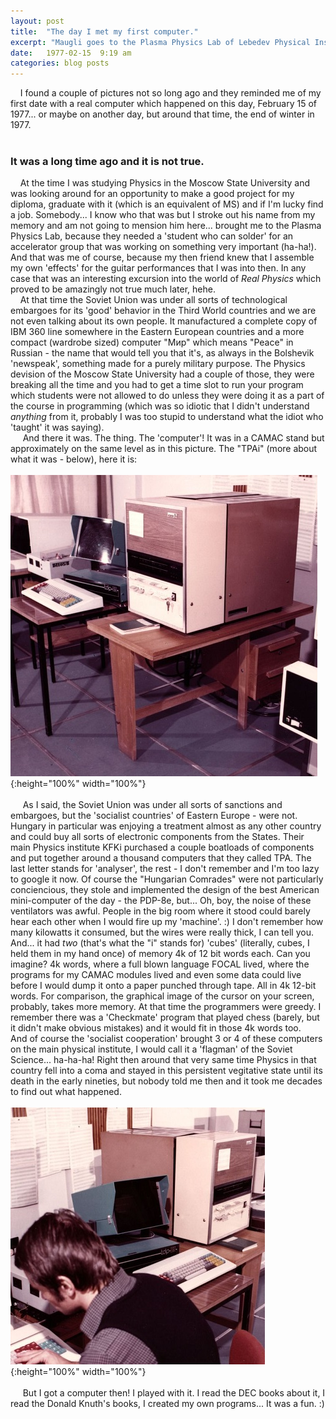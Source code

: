```yaml
---
layout: post
title:  "The day I met my first computer."
excerpt: "Maugli goes to the Plasma Physics Lab of Lebedev Physical Institute of the Academy of Sciences of the USSR and meets a computer brought there from another planet by the wind of 'socialist cooperation'."
date:   1977-02-15  9:19 am
categories: blog posts
---
```

&nbsp;&nbsp;&nbsp;&nbsp;I found a couple of pictures not so long ago and they reminded me of my first date with a real computer which happened on this day, February 15 of 1977... or maybe on another day, but around that time, the end of winter in 1977.<br><br>
### It was a long time ago and it is not true.
&nbsp;&nbsp;&nbsp;&nbsp;At the time I was studying Physics in the Moscow State University and was looking around for an opportunity to make a good project for my diploma, graduate with it (which is an equivalent of MS) and if I'm lucky find a job. Somebody... I know who that was but I stroke out his name from my memory and am not going to mension him here... brought me to the Plasma Physics Lab, because they needed a 'student who can solder' for an accelerator group that was working on something very important (ha-ha!). And that was me of course, because my then friend knew that I assemble my own 'effects' for the guitar performances that I was into then. In any case that was an interesting excursion into the world of _Real Physics_ which proved to be amazingly not true much later, hehe.<br>
&nbsp;&nbsp;&nbsp;&nbsp;At that time the Soviet Union was under all sorts of technological embargoes for its 'good' behavior in the Third World countries and we are not even talking about its own people. It manufactured a complete copy of IBM 360 line somewhere in the Eastern European countries and a more compact (wardrobe sized) computer "Мир" which means "Peace" in Russian - the name that would tell you that it's, as always in the Bolshevik 'newspeak', something made for a purely military purpose. The Physics devision of the Moscow State University had a couple of those, they were breaking all the time and you had to get a time slot to run your program which students were not allowed to do unless they were doing it as a part of the course in programming (which was so idiotic that I didn't understand _anything_ from it, probably I was too stupid to understand what the idiot who 'taught' it was saying).<br>
&nbsp;&nbsp;&nbsp;&nbsp; And there it was. The thing. The 'computer'! It was in a CAMAC stand but approximately on the same level as in this picture. The "TPAi" (more about what it was - below), here it is:
<br><br>
![TPAi-1](/images/TPAi_1.png){:height="100%" width="100%"}<br><br>
&nbsp;&nbsp;&nbsp;&nbsp; As I said, the Soviet Union was under all sorts of sanctions and embargoes, but the 'socialist countries' of Eastern Europe - were not. Hungary in particular was enjoying a treatment almost as any other country and could buy all sorts of electronic components from the States. Their main Physics institute KFKi purchased a couple boatloads of components and put together around a thousand computers that they called TPA. The last letter stands for 'analyser', the rest - I don't remember and I'm too lazy to google it now. Of course the "Hungarian Comrades" were not particularly conciencious, they stole and implemented the design of the best American mini-computer of the day - the PDP-8e, but... Oh, boy, the noise of these ventilators was awful. People in the big room where it stood could barely hear each other when I would fire up my 'machine'. :) I don't remember how many kilowatts it consumed, but the wires were really thick, I can tell you. And... it had _two_ (that's what the "i" stands for) 'cubes' (literally, cubes, I held them in my hand once) of memory 4k of 12 bit words each. Can you imagine? 4k words, where a full blown language FOCAL lived, where the programs for my CAMAC modules lived and even some data could live before I would dump it onto a paper punched through tape. All in 4k 12-bit words. For comparison, the graphical image of the cursor on your screen, probably, takes more memory. At that time the programmers were greedy. I remember there was a 'Checkmate' program that played chess (barely, but it didn't make obvious mistakes) and it would fit in those 4k words too.
 &nbsp;&nbsp;&nbsp;&nbsp; And of course the 'socialist cooperation' brought 3 or 4 of these computers on the main physical institute, I would call it a 'flagman' of the Soviet Science... ha-ha-ha! Right then around that very same time Physics in that country fell into a coma and stayed in this persistent vegitative state until its death in the early nineties, but nobody told me then and it took me decades to find out what happened.
<br><br>
![TPAi-2](/images/TPAi_2.png){:height="100%" width="100%"}<br><br>
&nbsp;&nbsp;&nbsp;&nbsp; But I got a computer then! I played with it. I read the DEC books about it, I read the Donald Knuth's books, I created my own programs... It was a fun. :)

